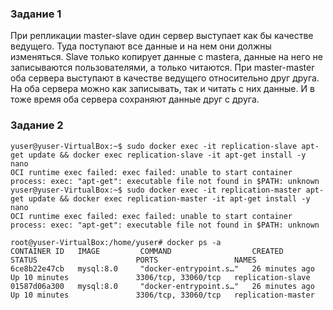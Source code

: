 ### Задание 1

При репликации master-slave один сервер выступает как бы качестве ведущего. Туда поступают все данные и на нем они должны изменяться. Slave только копирует данные с mastera, данные на него не записываются пользователями, а только читаются. При master-master оба сервера выступают в качестве ведущего относительно друг друга. На оба сервера можно как записывать, так и читать с них данные. И в тоже время оба сервера сохраняют данные друг с друга.
### Задание 2
```
yuser@yuser-VirtualBox:~$ sudo docker exec -it replication-slave apt-get update && docker exec replication-slave -it apt-get install -y nano
OCI runtime exec failed: exec failed: unable to start container process: exec: "apt-get": executable file not found in $PATH: unknown
yuser@yuser-VirtualBox:~$ sudo docker exec -it replication-master apt-get update && docker exec replication-master -it apt-get install -y nano
OCI runtime exec failed: exec failed: unable to start container process: exec: "apt-get": executable file not found in $PATH: unknown
```
```
root@yuser-VirtualBox:/home/yuser# docker ps -a
CONTAINER ID   IMAGE         COMMAND                  CREATED          STATUS                      PORTS                 NAMES
6ce8b22e47cb   mysql:8.0     "docker-entrypoint.s…"   26 minutes ago   Up 10 minutes               3306/tcp, 33060/tcp   replication-slave
01587d06a300   mysql:8.0     "docker-entrypoint.s…"   26 minutes ago   Up 10 minutes               3306/tcp, 33060/tcp   replication-master
```
